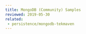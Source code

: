 ```yaml
---
title: MongoDB (Community) Samples
reviewed: 2019-05-30
related: 
 - persistence/mongodb-tekmaven
---
```

